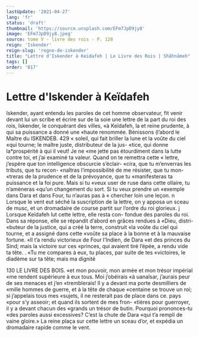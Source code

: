 ```yaml
---
lastUpdate: '2021-04-27'
lang: 'fr'
status: 'draft'
thumbnail: 'https://source.unsplash.com/EFm7JpD9jy8'
image: 'EFm7JpD9jy8.jpeg'
source: tome V - livre des rois - P. 128
reign: 'Iskender'
reign-slug: 'regne-de-iskender'
title: "Lettre d'Iskender à Keïdafeh | Le Livre des Rois | Shâhnâmeh"
tags: []
order: '017'
---
```


<!-- LTeX: language=fr -->

# Lettre d'Iskender à Keïdafeh

Iskender, ayant entendu les paroles de cet homme
observateur, fit venir devant lui un scribe et écrire
sur de la soie une lettre de la part du roi des rois, Iskender, le conquérant des villes, «à Keïdafeh, la
et reine prudente, à qui sa puissance a donné une «haute renommée. Bénissons (l’abord le Maître du
lSKENDEB. 429 « soleil, qui fait briller la lune et la voûte du ciel
«qui tourne; le maître juste, distributeur de la jus- «tice, qui donne la\*prospérité à qui il veut! Je ne «me jette pas étourdiment dans la lutte contre toi, et j’ai examiné ta valeur. Quand on te remettra cette
« lettre, j’espère que ton intelligence obscurcie s’éclair-
«cira, que tu m’enverras les tributs, que tu recon- «naîtras l’impossibilité de me résister, que tu mon-
«treras de la prudence et de la prévoyance, que tu «manifesteras ta puissance et la foi pure. Mais si tu «veux user de ruse dans cette ollaire, tu n’amèneras «qu’un changement du sort. Si tu veux prendre un «exemple dans Dara et dans Four, tu n’auras pas à
« chercher loin une leçon. n Lorsque le vent eut séché
la suscription de la lettre, on y apposa un sceau de musc, et un dromadaire de course partit sur l’ordre
du roi glorieux. j Lorsque Keïdafeh lut cette lettre, elle resta con-
fondue des paroles du roi. Dans sa réponse, elle se répandit d’abord en grâces rendues à «Dieu, distri-
«buteur de la justice, qui a créé la terre, construit
«la voûte du ciel qui tourne, et a assigné dans cette «voûte sa place à la bonne et à la mauvaise fortune.
«Il t’a rendu victorieux de Four l’Indien, de Dara
«et des princes du Sind; mais la victoire sur ces «princes, qui avaient tiré l’épée, a rendu vide ta tête. .
«Tu me compares à eux, tu places, par suite de tes «victoires, le diadème sur ta tête; mais ma dignité

130 LE LIVRE DES BOIS.
«et mon pouvoir, mon armée et mon trésor impérial
«me rendent supérieure à eux tous. Moi j’obéirais
«à uanaîsar, j’aurais peur de ses menaces et j’en
«tremblerais! Il y a devant ma porte desmilliers de
«mille hommes de guerre, et à la tête de chaque
«centaine se trouve un roi; si j’appelais tous mes
«sujets, il ne resterait pas de place dans ce. pays «pour s’y asseoir; et quand ils sortent de mes fron-
«tières pour guerroyer, il y a devant chacun des «grands un trésor de butin. Pourquoi prononces-tu «des paroles aussi excessives? C’est la chute de Dara «qui t’a rempli de vaine gloire.» La reine plaça sur cette lettre un sceau d’or, et expédia un dromadaire rapide comme le vent.

